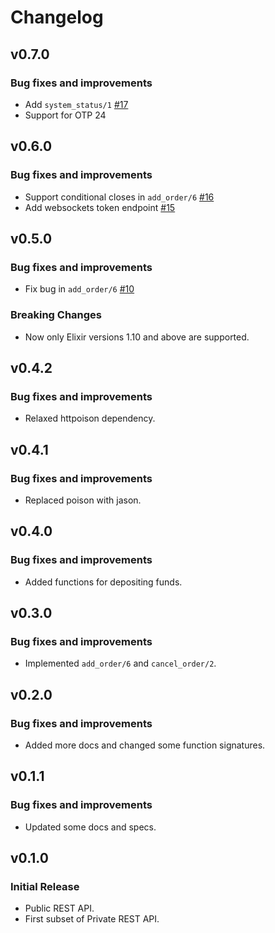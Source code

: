 # Changelog

## v0.7.0

### Bug fixes and improvements

  * Add `system_status/1` [#17](https://github.com/edennis/krakex/pull/17)
  * Support for OTP 24

## v0.6.0

### Bug fixes and improvements

  * Support conditional closes in `add_order/6` [#16](https://github.com/edennis/krakex/pull/16)
  * Add websockets token endpoint [#15](https://github.com/edennis/krakex/pull/15)

## v0.5.0

### Bug fixes and improvements

  * Fix bug in `add_order/6` [#10](https://github.com/edennis/krakex/issues/10)

### Breaking Changes

  * Now only Elixir versions 1.10 and above are supported.

## v0.4.2

### Bug fixes and improvements

  * Relaxed httpoison dependency.

## v0.4.1

### Bug fixes and improvements

  * Replaced poison with jason.

## v0.4.0

### Bug fixes and improvements

  * Added functions for depositing funds.

## v0.3.0

### Bug fixes and improvements

  * Implemented `add_order/6` and `cancel_order/2`.

## v0.2.0

### Bug fixes and improvements

  * Added more docs and changed some function signatures.

## v0.1.1

### Bug fixes and improvements

  * Updated some docs and specs.

## v0.1.0

### Initial Release

  * Public REST API.
  * First subset of Private REST API.

